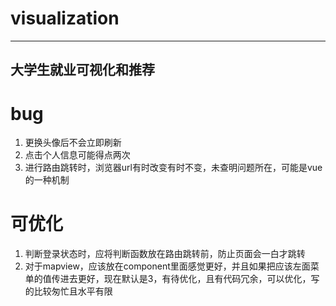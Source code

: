 # visualization

-------------------------
大学生就业可视化和推荐
--------------------------

# bug
1. 更换头像后不会立即刷新
2. 点击个人信息可能得点两次
3. 进行路由跳转时，浏览器url有时改变有时不变，未查明问题所在，可能是vue的一种机制


# 可优化
1. 判断登录状态时，应将判断函数放在路由跳转前，防止页面会一白才跳转
2. 对于mapview，应该放在component里面感觉更好，并且如果把应该左面菜单的值传进去更好，现在默认是3，有待优化，且有代码冗余，可以优化，写的比较匆忙且水平有限